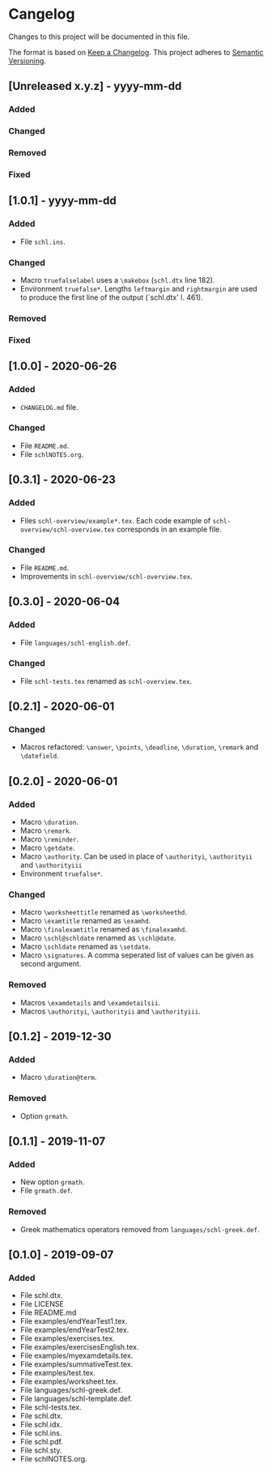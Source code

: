 <!-- -------------------------------------------------------------- -->
<!--							schl							    -->
<!-- A XeLateX package for typesetting classroom related documents. -->
<!-- -------------------------------------------------------------- -->
# Cangelog
Changes to this project will be documented in this file.

The format is based on [Keep a Changelog](https://keepachangelog.com/en/1.0.0/).
This project adheres to [Semantic Versioning](https://semver.org/spec/v2.0.0.html).

## [Unreleased x.y.z] - yyyy-mm-dd
### Added
### Changed
### Removed
### Fixed

## [1.0.1] - yyyy-mm-dd
### Added
- File `schl.ins`.
### Changed
- Macro `truefalselabel` uses a `\makebox` (`schl.dtx` line 182).
- Environment `truefalse*`. Lengths `leftmargin` and `rightmargin` are used to produce	the first line of the output (`schl.dtx' l. 461).
### Removed
### Fixed

## [1.0.0] - 2020-06-26
### Added
- `CHANGELOG.md` file.
### Changed
- File `README.md`.
- File `schlNOTES.org`.

## [0.3.1] - 2020-06-23
### Added
- Files `schl-overview/example*.tex`. Each code example  of
`schl-overview/schl-overview.tex` corresponds in an example file.
### Changed
- File `README.md`.
- Improvements in `schl-overview/schl-overview.tex`.

## [0.3.0] - 2020-06-04
### Added
- File `languages/schl-english.def`.
### Changed
- File `schl-tests.tex` renamed as `schl-overview.tex`.

## [0.2.1] - 2020-06-01
### Changed
- Macros refactored: `\answer`, `\points`, `\deadline`, `\duration`,
`\remark` and `\datefield`.

## [0.2.0] - 2020-06-01
### Added
- Macro `\duration`.
- Macro `\remark`.
- Macro `\reminder`.
- Macro `\getdate`.
- Macro `\authority`. Can be used in place of `\authorityi`, `\authorityii`
and `\authorityiii`
- Environment `truefalse*`.
### Changed
- Macro `\worksheettitle` renamed as `\worksheethd`.
- Macro `\examtitle` renamed as `\examhd`.
- Macro `\finalexamtitle` renamed as `\finalexamhd`.
- Macro `\schl@schldate` renamed as `\schl@date`.
- Macro `\schldate` renamed as `\setdate`.
- Macro `\signatures`. A comma seperated list of values can be given as second argument.
### Removed
- Macros `\examdetails` and `\examdetailsii`.
- Macros `\authorityi`, `\authorityii` and `\authorityiii`.


## [0.1.2] - 2019-12-30
### Added
- Macro `\duration@term`.
### Removed
- Option `grmath`.

## [0.1.1] - 2019-11-07
### Added
- New option `grmath`.
- File `grmath.def`.
### Removed
- Greek mathematics operators removed from `languages/schl-greek.def`.

## [0.1.0] - 2019-09-07
### Added
- File schl.dtx.
- File LICENSE
- File README.md
- File examples/endYearTest1.tex.
- File examples/endYearTest2.tex.
- File examples/exercises.tex.
- File examples/exercisesEnglish.tex.
- File examples/myexamdetails.tex.
- File examples/summativeTest.tex.
- File examples/test.tex.
- File examples/worksheet.tex.
- File languages/schl-greek.def.
- File languages/schl-template.def.
- File schl-tests.tex.
- File schl.dtx.
- File schl.idx.
- File schl.ins.
- File schl.pdf.
- File schl.sty.
- File schlNOTES.org.
